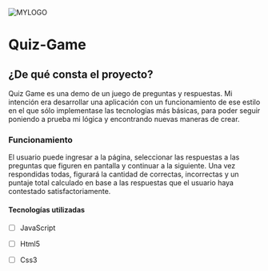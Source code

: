 ![MYLOGO](https://res.cloudinary.com/luubermudezz/image/upload/v1667706236/Portafolio/LB_2_alubnt.png)

# Quiz-Game


## ¿De qué consta el proyecto?

Quiz Game es una demo de un juego de preguntas y respuestas. Mi intención era desarrollar una aplicación con un funcionamiento de ese estilo en el que sólo implementase las tecnologías más básicas, para poder seguir poniendo a prueba mi lógica y encontrando nuevas maneras de crear.

### Funcionamiento

El usuario puede ingresar a la página, seleccionar las respuestas a las preguntas que figuren en pantalla y continuar a la siguiente. Una vez respondidas todas, figurará la cantidad de correctas, incorrectas y un puntaje total calculado en base a las respuestas que el usuario haya contestado satisfactoriamente.

#### Tecnologías utilizadas

- [ ] JavaScript
- [ ] Html5
- [ ] Css3

